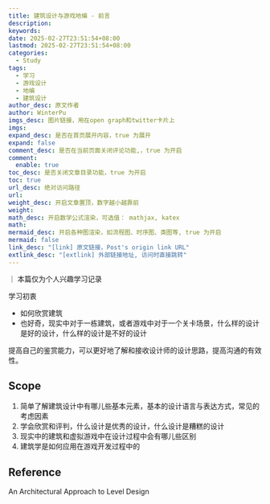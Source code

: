 ```yaml
---
title: 建筑设计与游戏地编 - 前言
description: 
keywords: 
date: 2025-02-27T23:51:54+08:00
lastmod: 2025-02-27T23:51:54+08:00
categories:
  - Study
tags:
  - 学习
  - 游戏设计
  - 地编
  - 建筑设计
author_desc: 原文作者
author: WinterPu
imgs_desc: 图片链接，用在open graph和twitter卡片上
imgs: 
expand_desc: 是否在首页展开内容，true 为展开
expand: false
comment_desc: 是否在当前页面关闭评论功能,，true 为开启
comment:
  enable: true
toc_desc: 是否关闭文章目录功能，true 为开启
toc: true
url_desc: 绝对访问路径
url: 
weight_desc: 开启文章置顶，数字越小越靠前
weight: 
math_desc: 开启数学公式渲染，可选值： mathjax, katex
math: 
mermaid_desc: 开启各种图渲染，如流程图、时序图、类图等, true 为开启
mermaid: false
link_desc: "[link] 原文链接，Post's origin link URL"
extlink_desc: "[extlink] 外部链接地址, 访问时直接跳转"
---
```

｜ 本篇仅为个人兴趣学习记录

学习初衷
* 如何欣赏建筑
* 也好奇，现实中对于一栋建筑，或者游戏中对于一个关卡场景，什么样的设计是好的设计，什么样的设计是不好的设计

提高自己的鉴赏能力，可以更好地了解和接收设计师的设计思路，提高沟通的有效性。

## Scope

1. 简单了解建筑设计中有哪儿些基本元素，基本的设计语言与表达方式，常见的考虑因素
2. 学会欣赏和评判，什么设计是优秀的设计，什么设计是糟糕的设计
3. 现实中的建筑和虚拟游戏中在设计过程中会有哪儿些区别
4. 建筑学是如何应用在游戏开发过程中的

## Reference

An Architectural Approach to Level Design

<!--more-->

